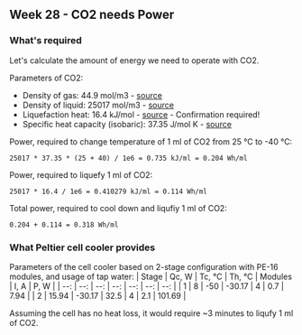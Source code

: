 ## Week 28 - CO2 needs Power 
### What's required
Let's calculate the amount of energy we need to operate with CO2.

Parameters of CO2:
* Density of gas: 44.9 mol/m3 - [source](https://www.engineeringtoolbox.com/CO2-carbon-dioxide-properties-d_2017.html)
* Density of liquid: 25017 mol/m3 - [source](https://www.engineeringtoolbox.com/CO2-carbon-dioxide-properties-d_2017.html)
* Liquefaction heat: 16.4 kJ/mol - [source](https://www.researchgate.net/publication/349366110_Kerogen_nanoscale_structure_and_CO2_adsorption_in_shale_micropores) - Confirmation required!
* Specific heat capacity (isobaric): 37.35 J/mol K - [source](https://www.engineeringtoolbox.com/CO2-carbon-dioxide-properties-d_2017.html)

Power, required to change temperature of 1 ml of CO2 from 25 &deg;C to -40 &deg;C:
```
25017 * 37.35 * (25 + 40) / 1e6 = 0.735 kJ/ml = 0.204 Wh/ml
```

Power, required to liquefy 1 ml of CO2:
```
25017 * 16.4 / 1e6 = 0.410279 kJ/ml = 0.114 Wh/ml
```

Total power, required to cool down and liqufiy 1 ml of CO2:
```
0.204 + 0.114 = 0.318 Wh/ml
```

### What Peltier cell cooler provides 
Parameters of the cell cooler based on 2-stage configuration with PE-16 modules, and usage of tap water:
| Stage | Qc, W | Tc, &deg;C | Th, &deg;C | Modules | I, A | P, W |
| --: | --: | --: | --: | --: | --: | --: |
| 1 | 8 | -50 | -30.17 | 4 | 0.7 | 7.94 |
| 2 | 15.94 | -30.17 | 32.5 | 4 | 2.1 | 101.69 |

Assuming the cell has no heat loss, it would require ~3 minutes to liqufy 1 ml of CO2.

